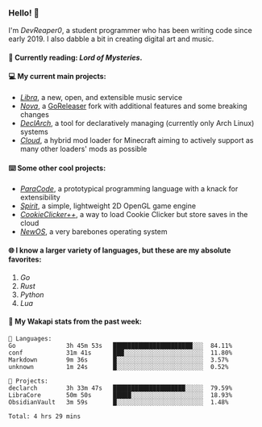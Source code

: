 ### Hello! 👋

I'm _DevReaper0_, a student programmer who has been writing code since early 2019. I also dabble a bit in creating digital art and music.

#### 📖 Currently reading: *Lord of Mysteries*.

#### 💻 My current main projects:

-   _[Libra](https://github.com/LibraMusic)_, a new, open, and extensible music service
-   _[Nova](https://github.com/LibraMusic/Nova)_, a [GoReleaser](https://github.com/goreleaser/goreleaser) fork with additional features and some breaking changes
-   _[DeclArch](https://github.com/DevReaper0/declarch)_, a tool for declaratively managing (currently only Arch Linux) systems
-   _[Cloud](https://github.com/CloudLoaderMC/CloudLoader)_, a hybrid mod loader for Minecraft aiming to actively support as many other loaders' mods as possible

#### ⌨️ Some other cool projects:

-   _[ParaCode](https://github.com/ParaCodeLang/ParaCode)_, a prototypical programming language with a knack for extensibility
-   _[Spirit](https://gitlab.com/DevReaper0/SpiritEngine)_, a simple, lightweight 2D OpenGL game engine
-   _[CookieClicker++](https://github.com/DevReaper0/CookieClickerPlusPlus)_, a way to load Cookie Clicker but store saves in the cloud
-   _[NewOS](https://github.com/DevReaper0/NewOS)_, a very barebones operating system

#### 🌐 I know a larger variety of languages, but these are my absolute favorites:

1. _Go_
2. _Rust_
3. _Python_
4. _Lua_

#### 📡 My Wakapi stats from the past week:

```text
💾 Languages:
Go              3h 45m 53s   ██████████████████████░░░  84.11%
conf            31m 41s      ███░░░░░░░░░░░░░░░░░░░░░░  11.80%
Markdown        9m 36s       █░░░░░░░░░░░░░░░░░░░░░░░░  3.57%
unknown         1m 24s       █░░░░░░░░░░░░░░░░░░░░░░░░  0.52%

💼 Projects:
declarch        3h 33m 47s   ████████████████████░░░░░  79.59%
LibraCore       50m 50s      █████░░░░░░░░░░░░░░░░░░░░  18.93%
ObsidianVault   3m 59s       █░░░░░░░░░░░░░░░░░░░░░░░░  1.48%

Total: 4 hrs 29 mins
```
